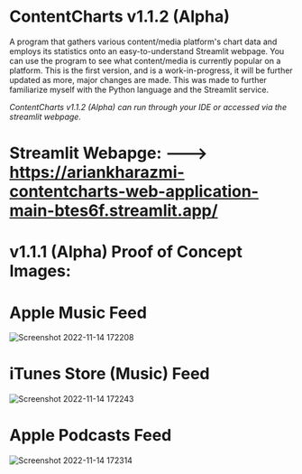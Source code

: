 # ContentCharts v1.1.2 (Alpha)
A program that gathers various content/media platform's chart data and employs its statistics onto an easy-to-understand Streamlit webpage. 
You can use the program to see what content/media is currently popular on a platform.
This is the first version, and is a work-in-progress, it will be further updated as more, major changes are made.
This was made to further familiarize myself with the Python language and the Streamlit service. 

*ContentCharts v1.1.2 (Alpha) can run through your IDE or accessed via the streamlit webpage.*


# Streamlit Webapge: ---> https://ariankharazmi-contentcharts-web-application-main-btes6f.streamlit.app/

# **v1.1.1 (Alpha) Proof of Concept Images:**

# Apple Music Feed
![Screenshot 2022-11-14 172208](https://user-images.githubusercontent.com/100003892/201781443-7e552ec6-a7de-4446-ba48-0964b2ab0883.png)
# iTunes Store (Music) Feed
![Screenshot 2022-11-14 172243](https://user-images.githubusercontent.com/100003892/201781450-162981d6-e81d-4394-9c5c-086e219dee9a.png)
# Apple Podcasts Feed
![Screenshot 2022-11-14 172314](https://user-images.githubusercontent.com/100003892/201781457-82154b6c-96f0-4b4a-b820-3d55b7be3c73.png)
